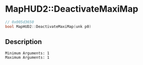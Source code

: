 # MapHUD2::DeactivateMaxiMap
```c
// 0x005d3650
bool MapHUD2::DeactivateMaxiMap(unk p0)
```
## Description
```
Minimum Arguments: 1
Maximum Arguments: 1
```
